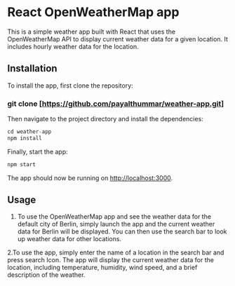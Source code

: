 # React OpenWeatherMap app

This is a simple weather app built with React that uses the OpenWeatherMap API to display current weather data for a given location. It includes hourly weather data for the location.

## Installation

To install the app, first clone the repository:

### git clone [https://github.com/payalthummar/weather-app.git]

Then navigate to the project directory and install the dependencies:

```javascript
cd weather-app
npm install
```

Finally, start the app:

```javascript
npm start
```

The app should now be running on [http://localhost:3000](http://localhost:3000).

## Usage

1. To use the OpenWeatherMap app and see the weather data for the default city of Berlin, simply launch the app and the current weather data for Berlin will be displayed. You can then use the search bar to look up weather data for other locations.

2.To use the app, simply enter the name of a location in the search bar and press search Icon. The app will display the current weather data for the location, including temperature, humidity, wind speed, and a brief description of the weather.
